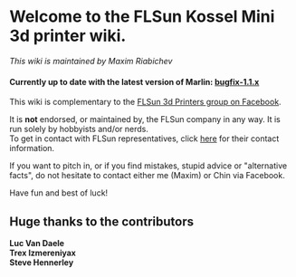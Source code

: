 # Welcome to the FLSun Kossel Mini 3d printer wiki.
_This wiki is maintained by Maxim Riabichev_

#### Currently up to date with the latest version of Marlin: [bugfix-1.1.x](https://github.com/MarlinFirmware/Marlin)


This wiki is complementary to the [FLSun 3d Printers group on Facebook](https://goo.gl/hBH9zW).  

It is **not** endorsed, or maintained by, the FLSun company in any way. It is run solely by hobbyists and/or nerds.  
To get in contact with FLSun representatives, click [here](http://i.imgur.com/8VpFz47.png) for their contact information.



If you want to pitch in, or if you find mistakes, stupid advice or "alternative facts", do not hesitate to contact either me (Maxim) or Chin via Facebook.

Have fun and best of luck!

## Huge thanks to the contributors
**Luc Van Daele**  
**Trex Izmereniyax**  
**Steve Hennerley**  